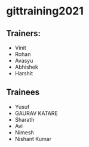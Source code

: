 # gittraining2021

## Trainers:

- Vinit
- Rohan
- Avasyu
- Abhishek
- Harshit

## Trainees
- Yusuf
- GAURAV KATARE
- Sharath
- Avi
- Nimesh
- Nishant Kumar
